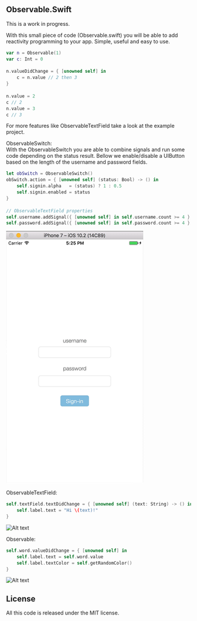 ## Observable.Swift

This is a work in progress.  
  
With this small piece of code (Observable.swift) you will be able to add reactivity programming to your app.
Simple, useful and easy to use.

```swift
var n = Observable(1)
var c: Int = 0

n.valueDidChange = { [unowned self] in
    c = n.value // 2 then 3
}

n.value = 2
c // 2
n.value = 3
c // 3
```

For more features like ObservableTextField take a look at the example project.  
  
ObservableSwitch:  
With the ObservableSwitch you are able to combine signals and run some code depending on the status result.
Bellow we enable/disable a UIButton based on the length of the username and password fields.

```swift
let obSwitch = ObservableSwitch()
obSwitch.action = { [unowned self] (status: Bool) -> () in
    self.signin.alpha   = (status) ? 1 : 0.5
    self.signin.enabled = status
}

// ObservableTextField properties
self.username.addSignal({ [unowned self] in self.username.count >= 4 }, toSwitch: obSwitch)
self.password.addSignal({ [unowned self] in self.password.count >= 4 }, toSwitch: obSwitch)

```

![Alt text](https://raw.githubusercontent.com/colatusso/Observable.Swift/master/example-images/Observable3.gif)

ObservableTextField:  

```swift
self.textField.textDidChange = { [unowned self] (text: String) -> () in
	self.label.text = "Hi \(text)!"
}
```

![Alt text](https://raw.githubusercontent.com/colatusso/Observable.Swift/master/example-images/Observable2.gif)

Observable<T>:  

```swift
self.word.valueDidChange = { [unowned self] in
    self.label.text = self.word.value
    self.label.textColor = self.getRandomColor()
}
```

![Alt text](https://raw.githubusercontent.com/colatusso/Observable.Swift/master/example-images/Observable.gif)

## License
All this code is released under the MIT license.

